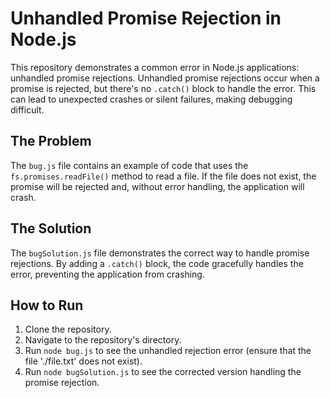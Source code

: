# Unhandled Promise Rejection in Node.js

This repository demonstrates a common error in Node.js applications: unhandled promise rejections.  Unhandled promise rejections occur when a promise is rejected, but there's no `.catch()` block to handle the error. This can lead to unexpected crashes or silent failures, making debugging difficult.

## The Problem

The `bug.js` file contains an example of code that uses the `fs.promises.readFile()` method to read a file. If the file does not exist, the promise will be rejected and, without error handling, the application will crash.

## The Solution

The `bugSolution.js` file demonstrates the correct way to handle promise rejections.  By adding a `.catch()` block, the code gracefully handles the error, preventing the application from crashing.

## How to Run

1. Clone the repository.
2. Navigate to the repository's directory.
3. Run `node bug.js` to see the unhandled rejection error (ensure that the file './file.txt' does not exist). 
4. Run `node bugSolution.js` to see the corrected version handling the promise rejection.